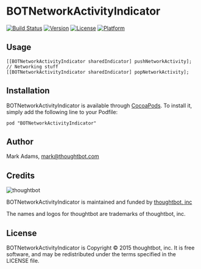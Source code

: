 # BOTNetworkActivityIndicator

[![Build Status](https://travis-ci.org/thoughtbot/BOTNetworkActivityIndicator.svg?branch=master)](https://travis-ci.org/thoughtbot/BOTNetworkActivityIndicator)
[![Version](https://img.shields.io/cocoapods/v/BOTNetworkActivityIndicator.svg?style=flat)](http://cocoadocs.org/docsets/BOTNetworkActivityIndicator)
[![License](https://img.shields.io/cocoapods/l/BOTNetworkActivityIndicator.svg?style=flat)](http://cocoadocs.org/docsets/BOTNetworkActivityIndicator)
[![Platform](https://img.shields.io/cocoapods/p/BOTNetworkActivityIndicator.svg?style=flat)](http://cocoadocs.org/docsets/BOTNetworkActivityIndicator)

## Usage

```objc
[[BOTNetworkActivityIndicator sharedIndicator] pushNetworkActivity];
// Networking stuff
[[BOTNetworkActivityIndicator sharedIndicator] popNetworkActivity];
```

## Installation

BOTNetworkActivityIndicator is available through
[CocoaPods](http://cocoapods.org). To install it, simply add the
following line to your Podfile:

    pod "BOTNetworkActivityIndicator"

## Author

Mark Adams, mark@thoughtbot.com

## Credits

![thoughtbot](http://thoughtbot.com/logo.png)

BOTNetworkActivityIndicator is maintained and funded by [thoughtbot,
inc](http://thoughtbot.com/community)

The names and logos for thoughtbot are trademarks of thoughtbot, inc.

## License

BOTNetworkActivityIndicator is Copyright © 2015 thoughtbot, inc. It
is free software, and may be redistributed under the terms specified in
the LICENSE file.
